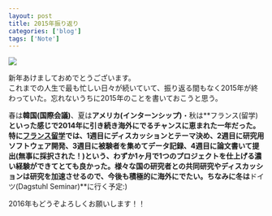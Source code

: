 ```yaml
---
layout: post
title: 2015年振り返り
categories: ['blog']
tags: ['Note']
---
```


<img src="/img/blog_looking_back_at_2015_01.jpg" class="image-on-frame-small">

新年あけましておめでとうございます。<br/>これまでの人生で最も忙しい日々が続いていて、振り返る間もなく2015年が終わっていた。忘れないうちに2015年のことを書いておこうと思う。

春は**韓国(国際会議)**、夏は**アメリカ(インターンシップ)**・秋は**フランス(留学)**といった感じで2014年に引き続き海外にでるチャンスに恵まれた一年だった。特に[フランス留学](/jp/blog/1st_week_in_france/)では、1週目にディスカッションとテーマ決め、2週目に研究用ソフトウェア開発、3週目に被験者を集めてデータ記録、4週目に論文書いて提出(無事に採択された！)という、わずか1ヶ月で1つのプロジェクトを仕上げる濃い経験ができてとても良かった。様々な国の研究者との共同研究やディスカッションは研究を加速させるので、今後も積極的に海外にでたい。ちなみに冬は**ドイツ(Dagstuhl Seminar)**に行く予定:)

2016年もどうぞよろしくお願いします！！